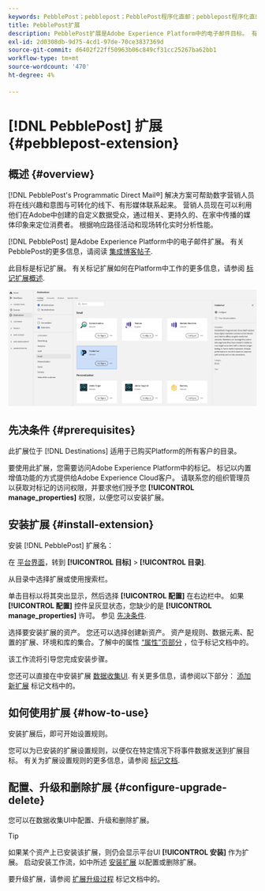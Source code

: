 ```yaml
---
keywords: PebblePost；pebblepost；PebblePost程序化直邮；pebblepost程序化直邮
title: PebblePost扩展
description: PebblePost扩展是Adobe Experience Platform中的电子邮件目标。 有关扩展功能的更多信息，请参阅Adobe交换上的扩展页面。
exl-id: 2d0308db-9d75-4cd1-97de-70ce3837369d
source-git-commit: d6402f22ff50963b06c849cf31cc25267ba62bb1
workflow-type: tm+mt
source-wordcount: '470'
ht-degree: 4%

---
```


# [!DNL PebblePost] 扩展 {#pebblepost-extension}

## 概述 {#overview}

[!DNL PebblePost's Programmatic Direct Mail®] 解决方案可帮助数字营销人员将在线兴趣和意图与可转化的线下、有形媒体联系起来。 营销人员现在可以利用他们在Adobe中创建的自定义数据受众，通过相关、更持久的、在家中传播的媒体印象来定位消费者。 根据响应路径活动和现场转化实时分析性能。

[!DNL PebblePost] 是Adobe Experience Platform中的电子邮件扩展。 有关PebblePost的更多信息，请阅读 [集成博客帖子](https://blog.adobe.com/en/publish/2017/11/16/pebblepost-builds-integration-launch-adobe.html#gs.7lejiq).

此目标是标记扩展。 有关标记扩展如何在Platform中工作的更多信息，请参阅 [标记扩展概述](../launch-extensions/overview.md).

![PebblePost扩展](../../assets/catalog/email/pebblepost/catalog.png)

## 先决条件 {#prerequisites}

此扩展位于 [!DNL Destinations] 适用于已购买Platform的所有客户的目录。

要使用此扩展，您需要访问Adobe Experience Platform中的标记。 标记以内置增值功能的方式提供给Adobe Experience Cloud客户。 请联系您的组织管理员以获取对标记的访问权限，并要求他们授予您 **[!UICONTROL manage_properties]** 权限，以便您可以安装扩展。

## 安装扩展 {#install-extension}

安装 [!DNL PebblePost] 扩展名：

在 [平台界面](https://platform.adobe.com/)，转到 **[!UICONTROL 目标]** > **[!UICONTROL 目录]**.

从目录中选择扩展或使用搜索栏。

单击目标以将其突出显示，然后选择 **[!UICONTROL 配置]** 在右边栏中。 如果 **[!UICONTROL 配置]** 控件呈灰显状态，您缺少的是 **[!UICONTROL manage_properties]** 许可。 参见 [先决条件](#prerequisites).

选择要安装扩展的资产。 您还可以选择创建新资产。 资产是规则、数据元素、配置的扩展、环境和库的集合。了解中的属性 [“属性”页部分](../../../tags/ui/administration/companies-and-properties.md#properties-page) ，位于标记文档中的。

该工作流将引导您完成安装步骤。

您还可以直接在中安装扩展 [数据收集UI](https://experience.adobe.com/#/data-collection/). 有关更多信息，请参阅以下部分： [添加新扩展](../../../tags/ui/managing-resources/extensions/overview.md#add-a-new-extension) 标记文档中的。

## 如何使用扩展 {#how-to-use}

安装扩展后，即可开始设置规则。

您可以为已安装的扩展设置规则，以便仅在特定情况下将事件数据发送到扩展目标。 有关为扩展设置规则的更多信息，请参阅 [标记文档](../../../tags/ui/managing-resources/rules.md).

## 配置、升级和删除扩展 {#configure-upgrade-delete}

您可以在数据收集UI中配置、升级和删除扩展。

>[!TIP]
>
>如果某个资产上已安装该扩展，则仍会显示平台UI **[!UICONTROL 安装]** 作为扩展。 启动安装工作流，如中所述 [安装扩展](#install-extension) 以配置或删除扩展。

要升级扩展，请参阅 [扩展升级过程](../../../tags/ui/managing-resources/extensions/extension-upgrade.md) 标记文档中的。
